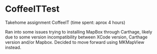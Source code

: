 # CoffeeITTest
Takehome assignment CoffeeIT (time spent: aprox 4 hours)

Ran into some issues trying to installing MapBox through Carthage, likely due to some version incompatibility between XCode version, Carthage version and/or Mapbox. Decided to move forward using MKMapView instead.
